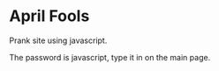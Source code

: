 # April Fools

Prank site using javascript.

The password is javascript, type it in on the main page.